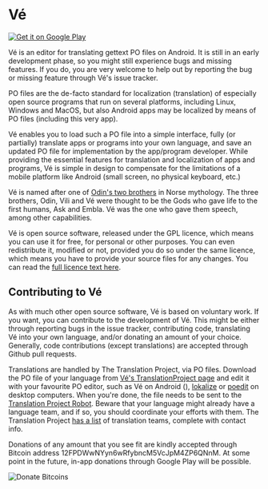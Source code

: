 Vé
==

[![Get it on Google Play](https://developer.android.com/images/brand/en_generic_rgb_wo_45.png)](http://play.google.com/store/apps/details?id=eu.pryds.ve)

Vé is an editor for translating gettext PO files on Android. It is still in an early development phase, so you might still experience bugs and missing features. If you do, you are very welcome to help out by reporting the bug or missing feature through Vé's issue tracker.

PO files are the de-facto standard for localization (translation) of especially open source programs that run on several platforms, including Linux, Windows and MacOS, but also Android apps may be localized by means of PO files (including this very app).

Vé enables you to load such a PO file into a simple interface, fully (or partially) translate apps or programs into your own language, and save an updated PO file for implementation by the app/program developer. While providing the essential features for translation and localization of apps and programs, Vé is simple in design to compensate for the limitations of a mobile platform like Android (small screen, no physical keyboard, etc.)

Vé is named after one of [Odin's two brothers](http://en.wikipedia.org/wiki/Vili_and_V%C3%A9) in Norse mythology. The three brothers, Odin, Vili and Vé were thought to be the Gods who gave life to the first humans, Ask and Embla. Vé was the one who gave them speech, among other capabilities.

Vé is open source software, released under the GPL licence, which means you can use it for free, for personal or other purposes. You can even redistribute it, modified or not, provided you do so under the same licence, which means you have to provide your source files for any changes. You can read the [full licence text here](https://github.com/pryds/ve/blob/master/COPYING).

Contributing to Vé
------------------

As with much other open source software, Vé is based on voluntary work. If you want, you can contribute to the development of Vé. This might be either through reporting bugs in the issue tracker, contributing code, translating Vé into your own language, and/or donating an amount of your choice. Generally, code contributions (except translations) are accepted through Github pull requests.

Translations are handled by The Translation Project, via PO files. Download the PO file of your language from [Vé's TranslationProject page](http://translationproject.org/domain/ve.html) and edit it with your favourite PO editor, such as Vé on Android (), [lokalize](http://userbase.kde.org/Lokalize)
or [poedit](http://sourceforge.net/projects/poedit/) on desktop computers. When you're done, the file needs to be sent to the [Translation Project Robot](http://translationproject.org/html/robot.html). Beware that your language might already have a language team, and if so, you should coordinate your efforts with them. The Translation Project [has a list](http://translationproject.org/team/index.html) of translation teams, complete with contact info.

Donations of any amount that you see fit are kindly accepted through Bitcoin address 12FPDWwNYyn6wRfybncM5VcJpM4ZP6QNnM. At some point in the future, in-app donations through Google Play will be possible.

![Donate Bitcoins](https://raw.github.com/pryds/ve/master/various/ve-donations-qr.png)

